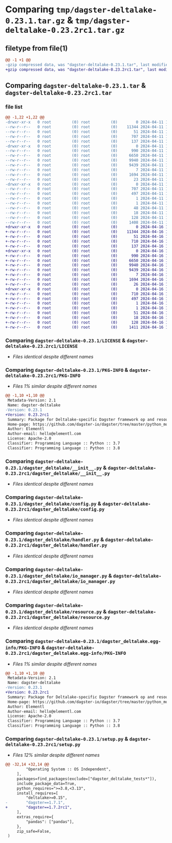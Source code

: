 # Comparing `tmp/dagster-deltalake-0.23.1.tar.gz` & `tmp/dagster-deltalake-0.23.2rc1.tar.gz`

## filetype from file(1)

```diff
@@ -1 +1 @@
-gzip compressed data, was "dagster-deltalake-0.23.1.tar", last modified: Thu Apr 11 18:11:29 2024, max compression
+gzip compressed data, was "dagster-deltalake-0.23.2rc1.tar", last modified: Tue Apr 16 17:59:27 2024, max compression
```

## Comparing `dagster-deltalake-0.23.1.tar` & `dagster-deltalake-0.23.2rc1.tar`

### file list

```diff
@@ -1,22 +1,22 @@
-drwxr-xr-x   0 root         (0) root         (0)        0 2024-04-11 18:11:29.504929 dagster-deltalake-0.23.1/
--rw-r--r--   0 root         (0) root         (0)    11344 2024-04-11 18:04:20.000000 dagster-deltalake-0.23.1/LICENSE
--rw-r--r--   0 root         (0) root         (0)       51 2024-04-11 18:04:20.000000 dagster-deltalake-0.23.1/MANIFEST.in
--rw-r--r--   0 root         (0) root         (0)      707 2024-04-11 18:11:29.504929 dagster-deltalake-0.23.1/PKG-INFO
--rw-r--r--   0 root         (0) root         (0)      137 2024-04-11 18:04:20.000000 dagster-deltalake-0.23.1/README.md
-drwxr-xr-x   0 root         (0) root         (0)        0 2024-04-11 18:11:29.500929 dagster-deltalake-0.23.1/dagster_deltalake/
--rw-r--r--   0 root         (0) root         (0)      990 2024-04-11 18:04:20.000000 dagster-deltalake-0.23.1/dagster_deltalake/__init__.py
--rw-r--r--   0 root         (0) root         (0)     6650 2024-04-11 18:04:20.000000 dagster-deltalake-0.23.1/dagster_deltalake/config.py
--rw-r--r--   0 root         (0) root         (0)     9940 2024-04-11 18:04:20.000000 dagster-deltalake-0.23.1/dagster_deltalake/handler.py
--rw-r--r--   0 root         (0) root         (0)     9439 2024-04-11 18:04:20.000000 dagster-deltalake-0.23.1/dagster_deltalake/io_manager.py
--rw-r--r--   0 root         (0) root         (0)        7 2024-04-11 18:04:20.000000 dagster-deltalake-0.23.1/dagster_deltalake/py.typed
--rw-r--r--   0 root         (0) root         (0)     1694 2024-04-11 18:04:20.000000 dagster-deltalake-0.23.1/dagster_deltalake/resource.py
--rw-r--r--   0 root         (0) root         (0)       23 2024-04-11 18:04:20.000000 dagster-deltalake-0.23.1/dagster_deltalake/version.py
-drwxr-xr-x   0 root         (0) root         (0)        0 2024-04-11 18:11:29.504929 dagster-deltalake-0.23.1/dagster_deltalake.egg-info/
--rw-r--r--   0 root         (0) root         (0)      707 2024-04-11 18:11:29.000000 dagster-deltalake-0.23.1/dagster_deltalake.egg-info/PKG-INFO
--rw-r--r--   0 root         (0) root         (0)      497 2024-04-11 18:11:29.000000 dagster-deltalake-0.23.1/dagster_deltalake.egg-info/SOURCES.txt
--rw-r--r--   0 root         (0) root         (0)        1 2024-04-11 18:11:29.000000 dagster-deltalake-0.23.1/dagster_deltalake.egg-info/dependency_links.txt
--rw-r--r--   0 root         (0) root         (0)        1 2024-04-11 18:11:29.000000 dagster-deltalake-0.23.1/dagster_deltalake.egg-info/not-zip-safe
--rw-r--r--   0 root         (0) root         (0)       48 2024-04-11 18:11:29.000000 dagster-deltalake-0.23.1/dagster_deltalake.egg-info/requires.txt
--rw-r--r--   0 root         (0) root         (0)       18 2024-04-11 18:11:29.000000 dagster-deltalake-0.23.1/dagster_deltalake.egg-info/top_level.txt
--rw-r--r--   0 root         (0) root         (0)      128 2024-04-11 18:11:29.504929 dagster-deltalake-0.23.1/setup.cfg
--rw-r--r--   0 root         (0) root         (0)     1408 2024-04-11 18:04:20.000000 dagster-deltalake-0.23.1/setup.py
+drwxr-xr-x   0 root         (0) root         (0)        0 2024-04-16 17:59:27.428194 dagster-deltalake-0.23.2rc1/
+-rw-r--r--   0 root         (0) root         (0)    11344 2024-04-16 17:50:34.000000 dagster-deltalake-0.23.2rc1/LICENSE
+-rw-r--r--   0 root         (0) root         (0)       51 2024-04-16 17:50:34.000000 dagster-deltalake-0.23.2rc1/MANIFEST.in
+-rw-r--r--   0 root         (0) root         (0)      710 2024-04-16 17:59:27.428194 dagster-deltalake-0.23.2rc1/PKG-INFO
+-rw-r--r--   0 root         (0) root         (0)      137 2024-04-16 17:50:34.000000 dagster-deltalake-0.23.2rc1/README.md
+drwxr-xr-x   0 root         (0) root         (0)        0 2024-04-16 17:59:27.428194 dagster-deltalake-0.23.2rc1/dagster_deltalake/
+-rw-r--r--   0 root         (0) root         (0)      990 2024-04-16 17:50:34.000000 dagster-deltalake-0.23.2rc1/dagster_deltalake/__init__.py
+-rw-r--r--   0 root         (0) root         (0)     6650 2024-04-16 17:50:34.000000 dagster-deltalake-0.23.2rc1/dagster_deltalake/config.py
+-rw-r--r--   0 root         (0) root         (0)     9940 2024-04-16 17:50:34.000000 dagster-deltalake-0.23.2rc1/dagster_deltalake/handler.py
+-rw-r--r--   0 root         (0) root         (0)     9439 2024-04-16 17:50:34.000000 dagster-deltalake-0.23.2rc1/dagster_deltalake/io_manager.py
+-rw-r--r--   0 root         (0) root         (0)        7 2024-04-16 17:50:34.000000 dagster-deltalake-0.23.2rc1/dagster_deltalake/py.typed
+-rw-r--r--   0 root         (0) root         (0)     1694 2024-04-16 17:50:34.000000 dagster-deltalake-0.23.2rc1/dagster_deltalake/resource.py
+-rw-r--r--   0 root         (0) root         (0)       26 2024-04-16 17:50:34.000000 dagster-deltalake-0.23.2rc1/dagster_deltalake/version.py
+drwxr-xr-x   0 root         (0) root         (0)        0 2024-04-16 17:59:27.428194 dagster-deltalake-0.23.2rc1/dagster_deltalake.egg-info/
+-rw-r--r--   0 root         (0) root         (0)      710 2024-04-16 17:59:27.000000 dagster-deltalake-0.23.2rc1/dagster_deltalake.egg-info/PKG-INFO
+-rw-r--r--   0 root         (0) root         (0)      497 2024-04-16 17:59:27.000000 dagster-deltalake-0.23.2rc1/dagster_deltalake.egg-info/SOURCES.txt
+-rw-r--r--   0 root         (0) root         (0)        1 2024-04-16 17:59:27.000000 dagster-deltalake-0.23.2rc1/dagster_deltalake.egg-info/dependency_links.txt
+-rw-r--r--   0 root         (0) root         (0)        1 2024-04-16 17:59:27.000000 dagster-deltalake-0.23.2rc1/dagster_deltalake.egg-info/not-zip-safe
+-rw-r--r--   0 root         (0) root         (0)       51 2024-04-16 17:59:27.000000 dagster-deltalake-0.23.2rc1/dagster_deltalake.egg-info/requires.txt
+-rw-r--r--   0 root         (0) root         (0)       18 2024-04-16 17:59:27.000000 dagster-deltalake-0.23.2rc1/dagster_deltalake.egg-info/top_level.txt
+-rw-r--r--   0 root         (0) root         (0)      128 2024-04-16 17:59:27.432194 dagster-deltalake-0.23.2rc1/setup.cfg
+-rw-r--r--   0 root         (0) root         (0)     1411 2024-04-16 17:50:34.000000 dagster-deltalake-0.23.2rc1/setup.py
```

### Comparing `dagster-deltalake-0.23.1/LICENSE` & `dagster-deltalake-0.23.2rc1/LICENSE`

 * *Files identical despite different names*

### Comparing `dagster-deltalake-0.23.1/PKG-INFO` & `dagster-deltalake-0.23.2rc1/PKG-INFO`

 * *Files 1% similar despite different names*

```diff
@@ -1,10 +1,10 @@
 Metadata-Version: 2.1
 Name: dagster-deltalake
-Version: 0.23.1
+Version: 0.23.2rc1
 Summary: Package for Deltalake-specific Dagster framework op and resource components.
 Home-page: https://github.com/dagster-io/dagster/tree/master/python_modules/libraries/dagster-deltalake
 Author: Elementl
 Author-email: hello@elementl.com
 License: Apache-2.0
 Classifier: Programming Language :: Python :: 3.7
 Classifier: Programming Language :: Python :: 3.8
```

### Comparing `dagster-deltalake-0.23.1/dagster_deltalake/__init__.py` & `dagster-deltalake-0.23.2rc1/dagster_deltalake/__init__.py`

 * *Files identical despite different names*

### Comparing `dagster-deltalake-0.23.1/dagster_deltalake/config.py` & `dagster-deltalake-0.23.2rc1/dagster_deltalake/config.py`

 * *Files identical despite different names*

### Comparing `dagster-deltalake-0.23.1/dagster_deltalake/handler.py` & `dagster-deltalake-0.23.2rc1/dagster_deltalake/handler.py`

 * *Files identical despite different names*

### Comparing `dagster-deltalake-0.23.1/dagster_deltalake/io_manager.py` & `dagster-deltalake-0.23.2rc1/dagster_deltalake/io_manager.py`

 * *Files identical despite different names*

### Comparing `dagster-deltalake-0.23.1/dagster_deltalake/resource.py` & `dagster-deltalake-0.23.2rc1/dagster_deltalake/resource.py`

 * *Files identical despite different names*

### Comparing `dagster-deltalake-0.23.1/dagster_deltalake.egg-info/PKG-INFO` & `dagster-deltalake-0.23.2rc1/dagster_deltalake.egg-info/PKG-INFO`

 * *Files 1% similar despite different names*

```diff
@@ -1,10 +1,10 @@
 Metadata-Version: 2.1
 Name: dagster-deltalake
-Version: 0.23.1
+Version: 0.23.2rc1
 Summary: Package for Deltalake-specific Dagster framework op and resource components.
 Home-page: https://github.com/dagster-io/dagster/tree/master/python_modules/libraries/dagster-deltalake
 Author: Elementl
 Author-email: hello@elementl.com
 License: Apache-2.0
 Classifier: Programming Language :: Python :: 3.7
 Classifier: Programming Language :: Python :: 3.8
```

### Comparing `dagster-deltalake-0.23.1/setup.py` & `dagster-deltalake-0.23.2rc1/setup.py`

 * *Files 12% similar despite different names*

```diff
@@ -32,14 +32,14 @@
         "Operating System :: OS Independent",
     ],
     packages=find_packages(exclude=["dagster_deltalake_tests*"]),
     include_package_data=True,
     python_requires=">=3.8,<3.13",
     install_requires=[
         "deltalake>=0.15",
-        "dagster==1.7.1",
+        "dagster==1.7.2rc1",
     ],
     extras_require={
         "pandas": ["pandas"],
     },
     zip_safe=False,
 )
```

